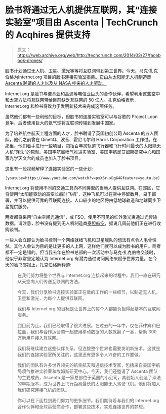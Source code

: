 # 脸书将通过无人机提供互联网，其“连接实验室”项目由 Ascenta | TechCrunch 的 Acqhires 提供支持

> 原文：<https://web.archive.org/web/http://techcrunch.com/2014/03/27/facebook-drones/>

脸书计划通过无人机、卫星、激光等等将互联网带到第三世界。今天，马克·扎克伯格[为](https://web.archive.org/web/20230404070810/https://www.facebook.com/zuck/posts/10101322049893211?stream_ref=10)Internet.org 项目的[脸书连接实验室揭幕。它由从太阳能无人机制造商 Ascenta 聘请的人才以及从 NASA 挖来的人才驱动。](https://web.archive.org/web/20230404070810/https://techcrunch.com/2013/08/20/facebook-internet-org/)

Internet.org 是脸书与诺基亚和高通等电信业巨头的合作伙伴，希望利用这些空中和太空方法将互联网带给目前缺乏互联网的 50 亿人。扎克伯格表示，Internet.org 和脸书将致力于发明新技术来完成这项任务。

虽然他们都有一些利他的目标，但脸书的连接实验室可以与谷歌的 Project Loon 竞争，后者使用巨大的氦气球将互联网传输到发展中国家。

为了培养航空航天工程方面的人才，脸书聘请了英国初创公司 Ascenta 的五人团队，他们之前曾在 QinetiQ、波音、霍尼韦尔和 Harris Corporation 工作过。在那里，他们着手进行一些项目，包括百年灵轨道飞行器和飞行时间最长的太阳能无人机“泽法”的原型。美国宇航局喷气推进实验室、美国宇航局艾姆斯研究中心和国家光学天文台的成员也加入了脸书项目。

这里有一段视频解释了连接实验室的一些计划:

```
[youtube=https://www.youtube.com/watch?v=pxX6r-xDgG4&feature=youtu.be]

```

Internet.org 将使用不同的交通工具向不同类型的当地人提供互联网。在郊区，它将使用“太阳能驱动的高空长航时飞机”，这种飞机可以在空中停留数月，易于部署，并可以提供可靠的互联网连接。人口较少的地区将由低地球轨道和地球同步卫星提供服务。

两者都将采用“自由空间光通信”，或 FSO，使用不可见的红外激光束通过光传输数据。请注意，脸书没有提到无人机制造商[泰坦航空](https://web.archive.org/web/20230404070810/https://techcrunch.com/2014/03/03/facebook-in-talks-to-acquire-drone-maker-titan-aerospace/)，据说几周前他们正在进行收购谈判。

一些人会立即认为脸书控制一个网络就绪飞机和卫星舰队的想法有点令人毛骨悚然。其他人会认为目的是让更多的人上网，这样他们就可以成为脸书的用户。两者都不一定是错的。但当我去年在脸书总部的一次活动中与马克·扎克伯格交谈时，他似乎非常坚定地认为 Internet.org 有潜力通过访问网络来赋予世界力量。在今天的脸书邮报上，扎克伯格解释道:

> 在我们努力将整个世界与 Internet.org 连接起来的过程中，我们一直在研究从天空向人们传送互联网的方法。
> 
> 今天，我们分享脸书连接实验室正在做的工作的一些细节，以制造无人机，卫星和激光，为每个人提供互联网。
> 
> 我们与 Internet.org 的目标是让世界上的每个人都能负担得起基本的互联网服务。
> 
> 到目前为止，我们已经取得了很大进展。在过去的一年中，仅在菲律宾和巴拉圭，我们与合作运营商一起使用移动数据的人数就翻了一番，帮助 300 万新用户接入互联网。
> 
> 我们将继续建立这些伙伴关系，但连接整个世界也需要发明新技术。这就是我们的连接实验室所关注的，这里还有更多令人兴奋的工作要做。
> 
> 我们的团队有许多世界领先的航空航天和通信技术专家，包括来自美国宇航局喷气推进实验室和埃姆斯研究中心。今天，我们还邀请了 Ascenta 团队的主要成员，Ascenta 是一家总部位于英国的小公司，其创始人创造了泽法的早期版本，成为世界上飞行距离最长的太阳能无人驾驶飞机。他们将加入我们研究连接飞机的团队。
> 
> 你可以在下面找到我们努力的更多细节。我们期待着与我们的 Internet.org 合作伙伴和全球运营商合作，部署这些技术，实现连接世界的梦想。